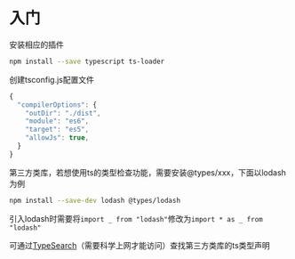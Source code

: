 # 入门

安装相应的插件

```bash
npm install --save typescript ts-loader
```

创建tsconfig.js配置文件

```js
{
  "compilerOptions": {
    "outDir": "./dist",
    "module": "es6",
    "target": "es5",
    "allowJs": true,
  }
}
```

第三方类库，若想使用ts的类型检查功能，需要安装@types/xxx，下面以lodash为例

```bash
npm install --save-dev lodash @types/lodash
```

引入lodash时需要将`import _ from "lodash"`修改为`import * as _ from "lodash"`

可通过[TypeSearch](https://microsoft.github.io/TypeSearch/)（需要科学上网才能访问）查找第三方类库的ts类型声明
